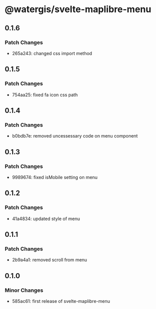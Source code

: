 # @watergis/svelte-maplibre-menu

## 0.1.6

### Patch Changes

- 265a243: changed css import method

## 0.1.5

### Patch Changes

- 754aa25: fixed fa icon css path

## 0.1.4

### Patch Changes

- b0bdb7e: removed uncessessary code on menu component

## 0.1.3

### Patch Changes

- 9989674: fixed isMobile setting on menu

## 0.1.2

### Patch Changes

- 41a4834: updated style of menu

## 0.1.1

### Patch Changes

- 2b9a4a1: removed scroll from menu

## 0.1.0

### Minor Changes

- 585ac61: first release of svelte-maplibre-menu
